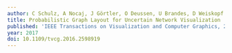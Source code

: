 ```yaml
---
author: C Schulz, A Nocaj, J Görtler, O Deussen, U Brandes, D Weiskopf
title: Probabilistic Graph Layout for Uncertain Network Visualization
published: 'IEEE Transactions on Visualization and Computer Graphics, 23(1): 531-540'
year: 2017
doi: 10.1109/tvcg.2016.2598919
---
```

